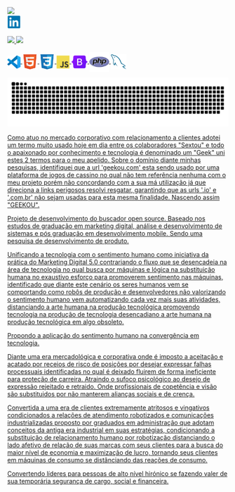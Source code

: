 ![](https://readme-typing-svg.herokuapp.com?font=Montserrat&color=coral&lines=Geekou+Profile;Dev+Junior;Development+Student;Future+FullStack+Developer)
<br>
<a href="https://www.linkedin.com/in/fabio-d-d-pozzo-991753271" target="_blank" >
  <img src="https://raw.githubusercontent.com/devicons/devicon/master/icons/linkedin/linkedin-original.svg" height="30" width="30">
</a>

<!--
![](https://readme-typing-svg.herokuapp.com?font=Montserrat&color=coral&lines=I'm+a+Frontend+Developer;Development+Student;Future+Fullstack+Developer)
-->

<div>
  <a href="https://github.com/fabiodellpozzo">
  <img height="209em" src="https://github-readme-stats.vercel.app/api?username=fabiodellpozzo&show_icons=true&theme=transparent&include_all_commits=true&count_private=true"/>
  <img height="209em"" src="https://github-readme-stats.vercel.app/api/top-langs/?username=fabiodellpozzo&layout=donut&langs_count=6&theme=transparent"/>
</div>
  
<br>
  
<div style="display: inline_block">
 
  <img align="center" alt="VSCode" title="VSCode" height="30" width="30" src="https://raw.githubusercontent.com/devicons/devicon/master/icons/vscode/vscode-original.svg">
  <img align="center" alt="HTML5"
 title="HTML5" height="35" width="35" src="https://raw.githubusercontent.com/devicons/devicon/master/icons/html5/html5-original.svg">
  <img align="center" alt="CSS3" title="CSS3" height="35" width="35" src="https://raw.githubusercontent.com/devicons/devicon/master/icons/css3/css3-original.svg">
  <img align="center" alt="JS" title="JS" height="30" width="30" src="https://raw.githubusercontent.com/devicons/devicon/master/icons/javascript/javascript-original.svg">
  <img align="center" alt="Bootstrap" title="Bootstrap" height="37" width="37" src="https://raw.githubusercontent.com/devicons/devicon/master/icons/bootstrap/bootstrap-original.svg">
  <img align="center" alt="PHP" title="PHP" height="45" width="45" src="https://raw.githubusercontent.com/devicons/devicon/master/icons/php/php-original.svg">
  <img align="center" alt="MySQL" title="MySQL" height="35" width="35"
 src="https://raw.githubusercontent.com/devicons/devicon/master/icons/mysql/mysql-original.svg">
 
<!-- 
  <img align="center" alt="Js" height="50" width="50" src="https://raw.githubusercontent.com/devicons/devicon/master/icons/gimp/gimp-original.svg">
  <img align="center" alt="Js" height="60" width="60" src="https://raw.githubusercontent.com/devicons/devicon/master/icons/inkscape/inkscape-original.svg">
  <img align="center" alt="HTML" height="55" width="55" src="https://raw.githubusercontent.com/devicons/devicon/master/icons/vscode/vscode-original.svg">
  <img align="center" alt="HTML" height="60" width="60" src="https://raw.githubusercontent.com/devicons/devicon/master/icons/html5/html5-original.svg">
  <img align="center" alt="CSS" height="60" width="60" src="https://raw.githubusercontent.com/devicons/devicon/master/icons/css3/css3-original.svg">
  <img align="center" alt="Js" height="60" width="60" src="https://raw.githubusercontent.com/devicons/devicon/master/icons/javascript/javascript-original.svg">
  <img align="center" alt="Js" height="60" width="60" src="https://raw.githubusercontent.com/devicons/devicon/master/icons/typescript/typescript-original.svg">
  <img align="center" alt="Js" height="60" width="60" src="https://raw.githubusercontent.com/devicons/devicon/master/icons/jquery/jquery-original.svg">
  <img align="center" alt="Js" height="60" width="60" src="https://raw.githubusercontent.com/devicons/devicon/master/icons/nodejs/nodejs-original.svg">
  <img align="center" alt="Js" height="60" width="60" src="https://raw.githubusercontent.com/devicons/devicon/master/icons/react/react-original.svg">
  <img align="center" alt="Js" height="60" width="60" src="https://raw.githubusercontent.com/devicons/devicon/master/icons/php/php-original.svg">
  <img align="center" alt="Js" height="60" width="60" src="https://raw.githubusercontent.com/devicons/devicon/master/icons/mysql/mysql-original.svg">
  <img align="center" alt="Js" height="60" width="60" src="https://raw.githubusercontent.com/devicons/devicon/master/icons/postgresql/postgresql-original.svg">
  <img align="center" alt="Js" height="60" width="60" src="https://raw.githubusercontent.com/devicons/devicon/master/icons/androidstudio/androidstudio-original.svg">
  <img align="center" alt="Js" height="60" width="60" src="https://raw.githubusercontent.com/devicons/devicon/master/icons/kotlin/kotlin-original.svg">
  <img align="center" alt="Js" height="60" width="60" src="https://raw.githubusercontent.com/devicons/devicon/master/icons/firebase/firebase-plain.svg">
  <img align="center" alt="Js" height="60" width="60" src="https://raw.githubusercontent.com/devicons/devicon/master/icons/sqlite/sqlite-original.svg">
-->  
</div>

![Snake animation](https://github.com/fabiodellpozzo/fabiodellpozzo/blob/output/github-contribution-grid-snake.svg)

<p>Como atuo no mercado corporativo com relacionamento a clientes adotei um termo muito usado hoje em dia entre os colaboradores "Sextou" e todo o apaixonado por conhecimento e tecnologia é denominado um "Geek" uni estes 2 termos para o meu apelido. Sobre o domínio diante minhas pesquisas, identifiquei que a url 'geekou.com' esta sendo usado por uma plataforma de jogos de cassino no qual não tem referência nenhuma com o meu projeto porém não concordando com a sua má utilização já que direciona a links perigosos resolvi resgatar, garantindo que as urls '.io' e '.com.br' não sejam usadas para esta mesma finalidade. Nascendo assim "GEEKOU". </p>

<p>Projeto de desenvolvimento do buscador open source. Baseado nos estudos de graduação em marketing digital, análise e desenvolvimento de sistemas e pós graduação em desenvolvimento mobile. Sendo uma pesquisa de desenvolvimento de produto.</p>

<p>Unificando a tecnologia com o sentimento humano como iniciativa da prática do Marketing Digital 5.0 contrariando o fluxo que se desencadeia na área de tecnologia no qual busca por máquinas e lógica na substituição humana no exaustivo esforço para promoverem sentimento nas máquinas, identificado que diante este cenário os seres humanos vem se comportando como robôs de produção e desenvolvedores não valorizando o sentimento humano vem automatizando cada vez mais suas atividades, distanciando a arte humana na produção tecnológica promovendo tecnologia na produção de tecnologia desencadiano a arte humana na produção tecnológica em algo obsoleto.</p>

<p>Propondo a aplicação do sentimento humano na convergência em tecnologia.</p>

<p>Diante uma era mercadológica e corporativa onde é imposto a aceitação e acatado por receios de risco de posições por desejar expressar falhas processuais identificadas no qual é deixado fluirem de forma ineficiente para proteção de carreira. Atraindo o sufoco psicológico ao desejo de expressão rejeitado e retraido.
Onde profissionais de copetência e visão são substituidos por não manterem alianças sociais e de crença.</p>

<p>Convertida a uma era de clientes extremamente atritosos e vingativos condicionados a relações de atendimento robotizados e comunicações industrializadas proposto por graduados em administração que adotam conceitos da antiga era industrial em suas estratégias, condicionando a substituição de relacionamento humano por robotização distanciando o lado afetivo de relação de suas marcas com seus clientes para a busca do maior nível de economia e maximização de lucro, tornando seus clientes em máquinas de consumo se distânciando das reações de consumo.</p>

<p>Convertendo líderes para pessoas de alto nível hirónico se fazendo valer de sua temporária segurança de cargo, social e financeira.</p>


      
<!-- Stats 
   <img height="300em" src="https://github-readme-stats.vercel.app/api/top-langs/?username=fabiodellpozzo&layout=donut&langs_count=6&theme=transparent"/>

   <div>
     <img height="150em" src="https://github-readme-stats.vercel.app/api/top-langs/?username=fabiodellpozzo&layout=compact&langs_count=6&theme=transparent"/> 
   </div>

   <div>
     <img height="180em" src="https://github-readme-stats.vercel.app/api/top-langs/?username=fabiodellpozzo&layout=donut&langs_count=6&theme=transparent"/>
   </div>

   <div>
     <img height="180em" src="https://github-readme-stats.vercel.app/api/top-langs/?username=fabiodellpozzo&layout=pie&langs_count=6&theme=transparent"/>
   </div>
-->
